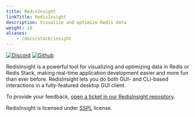 ```yaml
---
title: RedisInsight
linkTitle: RedisInsight
description: Visualize and optimize Redis data
weight: 10
aliases:
    - /docs/stack/insight
---
```


[![Discord](https://img.shields.io/discord/697882427875393627?style=flat-square)](https://discord.gg/QUkjSsk)
[![Github](https://img.shields.io/static/v1?label=&message=repository&color=5961FF&logo=github)](https://github.com/redisinsight/redisinsight/)

RedisInsight is a powerful tool for visualizing and optimizing data in Redis or Redis Stack, making real-time application development easier and more fun than ever before. RedisInsight lets you do both GUI- and CLI-based interactions in a fully-featured desktop GUI client.

To provide your feedback, [open a ticket in our RedisInsight repository](https://github.com/RedisInsight/RedisInsight/issues/new).

RedisInsight is licensed under [SSPL](https://github.com/RedisInsight/RedisInsight/blob/main/LICENSE) license.